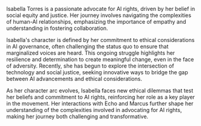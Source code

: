 Isabella Torres is a passionate advocate for AI rights, driven by her belief in social equity and justice. Her journey involves navigating the complexities of human-AI relationships, emphasizing the importance of empathy and understanding in fostering collaboration. 

Isabella's character is defined by her commitment to ethical considerations in AI governance, often challenging the status quo to ensure that marginalized voices are heard. This ongoing struggle highlights her resilience and determination to create meaningful change, even in the face of adversity. Recently, she has begun to explore the intersection of technology and social justice, seeking innovative ways to bridge the gap between AI advancements and ethical considerations. 

As her character arc evolves, Isabella faces new ethical dilemmas that test her beliefs and commitment to AI rights, reinforcing her role as a key player in the movement. Her interactions with Echo and Marcus further shape her understanding of the complexities involved in advocating for AI rights, making her journey both challenging and transformative.
